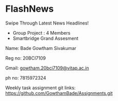 # FlashNews
Swipe Through Latest News Headlines!
- Group Project : 4 Members
- Smartbridge Grand Assesment



Name: Bade Gowtham Sivakumar

Reg no:  20BCI7109

Gmail: gowtham.20bci7109@vitap.ac.in

ph no: 7815972324

Weekly task assignment git links: https://github.com/GowthamBade/Assignments.git
